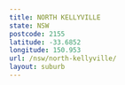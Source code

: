 ```yaml
---
title: NORTH KELLYVILLE
state: NSW
postcode: 2155
latitude: -33.6852
longitude: 150.953
url: /nsw/north-kellyville/
layout: suburb
---
```

